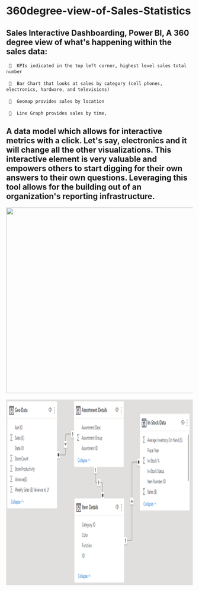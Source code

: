 # 360degree-view-of-Sales-Statistics
## Sales Interactive Dashboarding, Power BI, A 360 degree view of what's happening within the sales data:  


       KPIs indicated in the top left corner, highest level sales total number 
     
       Bar Chart that looks at sales by category (cell phones, electronics, hardware, and televisions)  
     
       Geomap provides sales by location  
     
       Line Graph provides sales by time, 

## A data model which allows for interactive metrics with a click. Let's say, electronics and it will change all the other visualizations. This interactive element is very valuable and empowers others to start digging for their own answers to their own questions. Leveraging this tool allows for the building out of an organization's reporting infrastructure.

<p align="center">
  <img width="1000" height="500" src="https://github.com/jacquie0583/360degree-view-of-Sales-Statistics/blob/main/RAnimation.gif">
</p>


<p align="center">
  <img width="1000" height="500" src="https://github.com/jacquie0583/360degree-view-of-Sales-Statistics/blob/main/Picture2.png">
</p>
